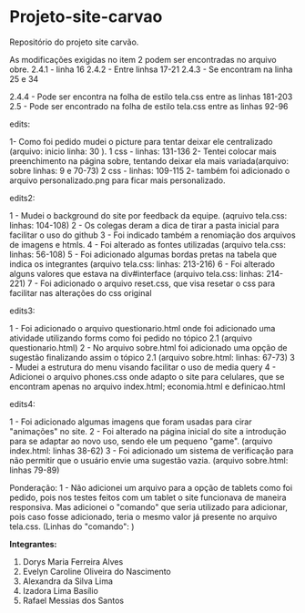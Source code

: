 # Projeto-site-carvao
Repositório do projeto site carvão.

As modificações exigidas no item 2 podem ser encontradas no arquivo obre. 
2.4.1 - linha 16
2.4.2 - Entre linhsa 17-21
2.4.3 - Se encontram na linha 25 e 34

2.4.4 - Pode ser encontra na folha de estilo tela.css entre as linhas 181-203
2.5 - Pode ser encontrado na folha de estilo tela.css entre as linhas 92-96

edits:

1- Como foi pedido mudei o picture para tentar deixar ele centralizado (arquivo: inicio linha: 30 ).
1 css - linhas: 131-136
2- Tentei colocar mais preenchimento na página sobre, tentando deixar ela mais variada(arquivo: sobre linhas: 9 e 70-73)
2 css - linhas: 109-115
2- também foi adicionado o arquivo personalizado.png para ficar mais personalizado.

edits2:

1 - Mudei o background do site por feedback da equipe. (aqruivo tela.css: linhas: 104-108)
2 - Os colegas deram a dica de tirar a pasta inicial para facilitar o uso do github
3 - Foi indicado também a renomiação dos arquivos de imagens e htmls.
4 - Foi alterado as fontes utilizadas (arquivo tela.css: linhas: 56-108)
5 - Foi adicionado algumas bordas pretas na tabela que indica os integrantes (arquivo tela.css: linhas: 213-216)
6 - Foi alterado alguns valores que estava na div#interface (arquivo tela.css: linhas: 214-221)
7 - Foi adicionado o arquivo reset.css, que visa resetar o css para facilitar nas alterações do css original


edits3:

1 - Foi adicionado o arquivo questionario.html onde foi adicionado uma atividade utilizando forms como foi pedido no tópico 2.1 (arquivo questionario.html)
2 - No arquivo sobre.html foi adicionado uma opção de sugestão finalizando assim o tópico 2.1 (arquivo sobre.html: linhas: 67-73)
3 - Mudei a estrutura do menu visando facilitar o uso de media query
4 - Adicionei o arquivo phones.css onde adapto o site para celulares, que se encontram apenas no arquivo index.html; economia.html e definicao.html

edits4:

1 - Foi adicionado algumas imagens que foram usadas para cirar "animações" no site.
2 - Foi alterado na página inicial do site a introdução para se adaptar ao novo uso, sendo ele um pequeno "game". (arquivo index.html: linhas 38-62) 
3 - Foi adicionado um sistema de verificação para não permitir que o usuário envie uma sugestão vazia. (arquivo sobre.html: linhas 79-89)

Ponderação:
1 - Não adicionei um arquivo para a opção de tablets como foi pedido, pois nos testes feitos com um tablet o site funcionava de maneira responsiva. Mas adicionei o "comando" que seria utilizado para adicionar, pois caso fosse adicionado, teria o mesmo valor já presente no arquivo tela.css. (Linhas do "comando": )

**Integrantes:**
1. Dorys	Maria Ferreira Alves 
2. Evelyn	Caroline Oliveira do Nascimento
3. Alexandra	da Silva Lima
4. Izadora	Lima Basílio
5. Rafael	Messias dos Santos
